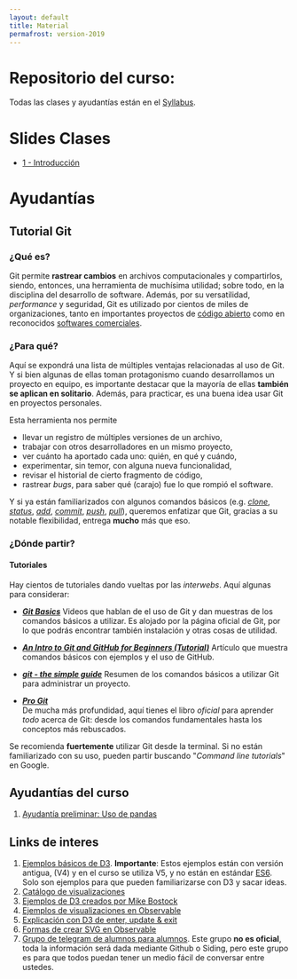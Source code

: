 ```yaml
---
layout: default
title: Material 
permafrost: version-2019
---
```


# Repositorio del curso:

Todas las clases y ayudantías están en el [Syllabus](https://github.com/PUC-Infovis/syllabus-2019).


# Slides Clases
* [1 - Introducción](https://github.com/PUC-Infovis/syllabus-2019/blob/master/Clases/Clase%2001%20-%20Introduccio%CC%81n.pdf)

# Ayudantías

## Tutorial Git

### ¿Qué es?

Git permite **rastrear cambios** en archivos computacionales y compartirlos, siendo, entonces, una herramienta de muchísima utilidad; sobre todo, en la disciplina del desarrollo de software. Además, por su versatilidad, _performance_ y seguridad, Git es utilizado por cientos de miles de organizaciones, tanto en importantes proyectos de [código abierto](https://github.com/explore) como en reconocidos [softwares comerciales](https://github.com/business).

### ¿Para qué?

Aquí se expondrá una lista de múltiples ventajas relacionadas al uso de Git. Y si bien algunas de ellas toman protagonismo cuando desarrollamos un proyecto en equipo, es importante destacar que la mayoría de ellas **también se aplican en solitario**. Además, para practicar, es una buena idea usar Git en proyectos personales.

Esta herramienta nos permite
- llevar un registro de múltiples versiones de un archivo,
- trabajar con otros desarrolladores en un mismo proyecto,
- ver cuánto ha aportado cada uno: quién, en qué y cuándo,
- experimentar, sin temor, con alguna nueva funcionalidad,
- revisar el historial de cierto fragmento de código,
- rastrear _bugs_, para saber qué (carajo) fue lo que rompió el software.

Y si ya están familiarizados con algunos comandos básicos (e.g. [_clone_](https://git-scm.com/docs/git-clone), [_status_](https://git-scm.com/docs/git-status), [_add_](https://git-scm.com/docs/git-add), [_commit_](https://git-scm.com/docs/git-commit), [_push_](https://git-scm.com/docs/git-push), [_pull_](https://git-scm.com/docs/git-pull)), queremos enfatizar que Git, gracias a su notable flexibilidad, entrega **mucho** más que eso.

### ¿Dónde partir?

#### Tutoriales

Hay cientos de tutoriales dando vueltas por las _interwebs_. Aquí algunas para considerar: 

- [_**Git Basics**_](https://git-scm.com/videos)
 Videos que hablan de el uso de Git y dan muestras de los comandos básicos a utilizar. Es alojado por la página oficial de Git, por lo que podrás encontrar también instalación y otras cosas de utilidad.

- [_**An Intro to Git and GitHub for Beginners (Tutorial)**_](https://product.hubspot.com/blog/git-and-github-tutorial-for-beginners)
 Artículo que muestra comandos básicos con ejemplos y el uso de GitHub.

- [_**git - the simple guide**_](http://rogerdudler.github.io/git-guide/)
 Resumen de los comandos básicos a utilizar Git para administrar un proyecto.

- [_**Pro Git**_](https://git-scm.com/book/en/v2)  
  De mucha más profundidad, aquí tienes el libro _oficial_ para aprender _todo_ acerca de Git: desde los comandos fundamentales hasta los conceptos más rebuscados.

Se recomienda **fuertemente** utilizar Git desde la terminal. Si no están familiarizado con su uso, pueden partir buscando "_Command line tutorials_" en Google.


## Ayudantías del curso

1. [Ayudantía preliminar: Uso de pandas](https://github.com/PUC-Infovis/syllabus-2019/tree/master/ayudantias/ayudantia00)

## Links de interes
1. [Ejemplos básicos de D3](https://www.d3-graph-gallery.com/index.html). **Importante**: Estos ejemplos están con versión antigua, (V4) y en el curso se utiliza V5, y no están en estándar [ES6](https://www.w3schools.com/js/js_es6.asp). Solo son ejemplos para que pueden familiarizarse con D3 y sacar ideas. 
2. [Catálogo de visualizaciones](https://datavizcatalogue.com/ES/)
3. [Ejemplos de D3 creados por Mike Bostock](https://bost.ocks.org/mike/)
4. [Ejemplos de visualizaciones en Observable](https://observablehq.com/collection/@observablehq/visualization)
5. [Explicación con D3 de enter, update & exit](https://observablehq.com/@d3/selection-join)
6. [Formas de crear SVG en Observable](https://observablehq.com/@hernan4444/formas-de-crear-svg)
7. [Grupo de telegram de alumnos para alumnos](https://t.me/joinchat/GeR-5BU9KrdcAdycl7HbJA). Este grupo **no es oficial**, toda la información será dada mediante Github o Siding, pero este grupo es para que todos puedan tener un medio fácil de conversar entre ustedes.
